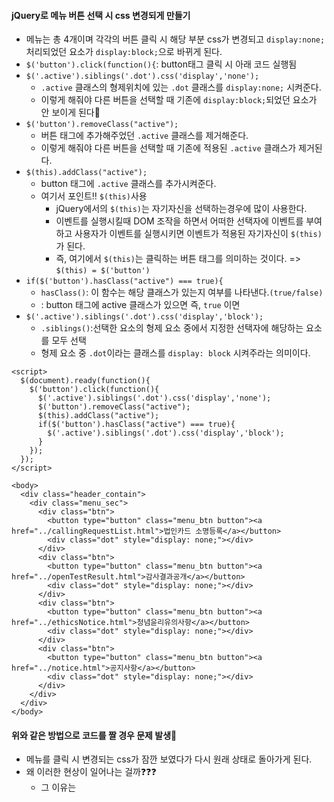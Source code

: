 #### jQuery로 메뉴 버튼 선택 시 css 변경되게 만들기
+ 메뉴는 총 4개이며 각각의 버튼 클릭 시 해당 부분 css가 변경되고 `display:none;` 처리되었던 요소가 `display:block;`으로 바뀌게 된다.
+ `$('button').click(function(){`: button태그 클릭 시 아래 코드 실행됨
+ `$('.active').siblings('.dot').css('display','none');`
  + `.active` 클래스의 형제위치에 있는 `.dot` 클래스를 `display:none;` 시켜준다.
  + 이렇게 해줘야 다른 버튼을 선택할 때 기존에 `display:block;`되었던 요소가 안 보이게 된다🔸
+ `$('button').removeClass("active");`
  + 버튼 태그에 추가해주었던 `.active` 클래스를 제거해준다.
  + 이렇게 해줘야 다른 버튼을 선택할 때 기존에 적용된 `.active` 클래스가 제거된다.
+ `$(this).addClass("active");`
  + button 태그에 `.active` 클래스를 추가시켜준다.
  + 여기서 포인트‼️ `$(this)`사용
    + jQuery에서의 `$(this)`는 자기자신을 선택하는경우에 많이 사용한다.
    + 이벤트를 실행시킬때 DOM 조작을 하면서 어떠한 선택자에 이벤트를 부여하고 사용자가 이벤트를 실행시키면 이벤트가 적용된 자기자신이 `$(this)` 가 된다.
    + 즉, 여기에서 `$(this)`는 클릭하는 버튼 태그를 의미하는 것이다.  => `$(this) = $('button')`
+ `if($('button').hasClass("active") === true){` 
    + `hasClass()`: 이 함수는 해당 클래스가 있는지 여부를 나타낸다.`(true/false)`
    + : button 태그에 active 클래스가 있으면 즉, `true` 이면
+ `$('.active').siblings('.dot').css('display','block');`
  + `.siblings()`:선택한 요소의 형제 요소 중에서 지정한 선택자에 해당하는 요소를 모두 선택
  + 형제 요소 중 `.dot`이라는 클래스를 `display: block` 시켜주라는 의미이다.
```node
<script>
  $(document).ready(function(){
    $('button').click(function(){
      $('.active').siblings('.dot').css('display','none');
      $('button').removeClass("active");
      $(this).addClass("active");
      if($('button').hasClass("active") === true){
        $('.active').siblings('.dot').css('display','block');
      }
    });
  });
</script>

<body>
  <div class="header_contain">
    <div class="menu_sec">
      <div class="btn">
        <button type="button" class="menu_btn button"><a href="../callingRequestList.html">법인카드 소명등록</a></button>
        <div class="dot" style="display: none;"></div>
      </div>
      <div class="btn">
        <button type="button" class="menu_btn button"><a href="../openTestResult.html">감사결과공개</a></button>
        <div class="dot" style="display: none;"></div>
      </div>
      <div class="btn">
        <button type="button" class="menu_btn button"><a href="../ethicsNotice.html">청념윤리유의사항</a></button>
        <div class="dot" style="display: none;"></div>
      </div>
      <div class="btn">
        <button type="button" class="menu_btn button"><a href="../notice.html">공지사항</a></button>
        <div class="dot" style="display: none;"></div>
      </div>
    </div>
  </div>
</body>
```

#### 위와 같은 방법으로 코드를 짤 경우 문제 발생🛑
+ 메뉴를 클릭 시 변경되는 css가 잠깐 보였다가 다시 원래 상태로 돌아가게 된다.
+ 왜 이러한 현상이 일어나는 걸까❓❓❓
  + 그 이유는 
